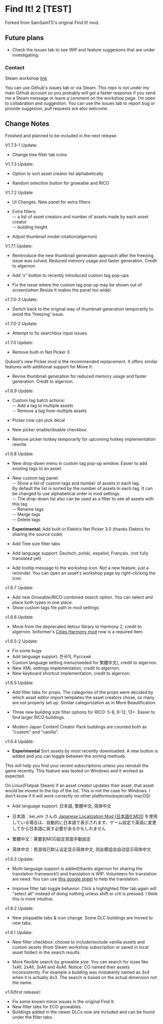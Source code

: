 # Find It! 2 [TEST]  

Forked from SamSamTS's original Find It! mod.  

## Future plans
- Check the issues tab to see WIP and feature suggesions that are under investigating.

### Contact
Steam workshop [link](https://steamcommunity.com/sharedfiles/filedetails/?id=2133885971)

You can use Github's issues tab or via Steam. This repo is not under my main Github account so you probably will get a faster response if you send me a Steam message or leave a comment on the workshop page. I'm open to collabration and suggestion. You can use the issues tab to report  bug or provide suggesion, pull requests are also welcome. 

## Change Notes

Finished and planned to be included in the next release:

V1.7.3-1 Update:
- Change tree filter tab icons  

V1.7.3 Update:
- Option to sort asset creator list alphabetically

- Random selection button for growable and RICO

V1.7.2 Update:
- UI Changes. New panel for extra filters    

- Extra filters:  
-- a list of asset creators and number of assets made by each asset creator  
-- building height  

- Adjust thumbnail model rotation(algernon)

V1.7.1 Update:
- Reintroduce the new thumbnail generation approach after the freezing issue was solved. Reduced memory usage and faster generation. Credit to algernon

- Add 'x" button to recently introduced custom tag pop-ups

- Fix the issue where the custom tag pop-up may be shown out of screen(when Resize It makes the panel too wide)

v1.7.0-3 Update:
- Switch back to the original way of thumbnail generation temporarily to avoid the 'freezing' issue.

v1.7.0-2 Update:
- Attempt to fix searchbox input issues

v1.7.0 Update:
- Remove built-in Net Picker 3  

Quboid's new Picker mod is the recommended replacement. It offers similar features with additional support for Move It.

- Revise thumbnail generation for reduced memory usage and faster generation. Credit to algernon.  

v1.6.9 Update:
- Custom tag batch actions:  
-- Add a tag to multiple assets   
-- Remove a tag from multiple assets  

- Picker now can pick decal
- New picker enable/disable checkbox.
- Remove picker hotkey temporarily for upcoming hotkey implementation rewrite

v1.6.8 Update:  
- New drop-down menu in custom tag pop-up window. Easier to add existing tags to an asset.  

- New custom tag panel:  
-- Show a list of custom tags and number of assets in each tag.  
   By default the list is sorted by the number of assets in each tag. It can be changed to use alphabetical order in mod settings.  
-- The drop-down list also can be used as a filter to see all assets with this tag  
-- Rename tags  
-- Merge tags  
-- Delete tags  
- **Experimental:** Add built-in Elektrix Net Picker 3.0 (thanks Elektrix for sharing the source code)  

- Add Tree size filter tabs

- Add language support: Deutsch, polski, español, Français. (not fully translated yet)

- Add tooltip message to the workshop icon. Not a new feature, just a reminder. You can open an asset's workshop page by right-clicking the icon.

v1.6.7 Update:
- Add new Growable/RICO combined search option. You can select and place both types in one place.  
- Show custom tags file path in mod settings  

v1.6.6 Update:
- Move from the deprecated detour library to Harmony 2, credit to algernon. boformer's [Cities Harmony mod](https://steamcommunity.com/workshop/filedetails/?id=2040656402) now is a required item.

v1.6.5-2 Update:
- Fix some bugs
- Add language support: 한국어, Русский
- Custom language setting menu(needed for 繁體中文), credit to algernon.
- New XML settings implementation, credit to algernon.
- New keyboard shortcut implementation, credit to algernon.

v1.6.5 Update:
- Add filter tabs for props. The categories of the props were decided by which asset editor import templates the asset creators chose, so many are not properly set up. Similar categorization as in More Beautification.

- Three new building size filter options for RICO: 5-8, 9-12, 13+. Easier to find larger RICO buildings.

- Modern Japan Content Creator Pack buildings are counted both as "custom" and "vanilla".

v1.6.4 Update:
- **Experimental** Sort assets by most recently downloaded. A new button is added and you can toggle between the sorting methods.

This will help you find your recent subscriptions unless you reinstall the game recently. This feature was tested on Windows and it worked as expected.

On Linux(Flatpak Steam) if an asset creator updates their asset, that asset would be moved to the top of the list. This is not the case for Windows. I don't know if it will work correctly on other platforms(especially macOS).

- Add language support: 日本語, 繁體中文, 简体中文

- 日本語：kei_em さんの [Japanese Localization Mod (日本語化MOD]([url=https://steamcommunity.com/sharedfiles/filedetails/?id=427164957) を使用している場合は、自動的に日本語で表示されます。ゲーム設定で英語に変更してから日本語に戻す必要があるかもしれません

- 繁體中文：需要到MOD設定頁面手動設定 

- 简体中文：若游戏已默认设定显示简体中文, 则此模组会自动显示简体中文

v1.6.3 Update:
- Multi-language support is added(thanks algernon for sharing the translation framework!) and translation is WIP. Volunteers for translation are need. You can use [this google sheet](https://docs.google.com/spreadsheets/d/16KPl6X8SZAJTKzXZtQn_Xnh0kelOF2b56tpS4ax8P2E/edit#gid=0) to help the translation.

- Improve filter tab toggle behavior: Click a highlighted filter tab again will "select all" instead of doing nothing unless shift or crtl is pressed. I think this is more intuitive.

v1.6.2 Update:
- New ploppable tabs & icon change. Some DLC buildings are moved to new tabs.

v1.6.1 Update:
- New filter checkbox: choose to include/exclude vanilla assets and custom assets (from Steam workshop subscription or saved in local asset folder) in the search results.

- More flexible search by growable size: You can search for sizes like 1xAll, 2xAll, 3xAll and 4xAll. Notice: CO named their assets inconsistently. For example a building was mistakenly named as 3x4 when it is actually 4x3. The search is based on the actual dimension not the name.
 
v1.6(first release):
- Fix some known minor issues in the original Find It.
- New filter tabs for ECO growables.
- Buildings added in the newer DLCs now are included and can be found under the filter tabs.
